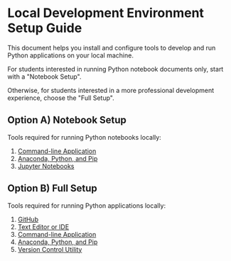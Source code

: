 # Local Development Environment Setup Guide

This document helps you install and configure tools to develop and run Python applications on your local machine.

For students interested in running Python notebook documents only, start with a "Notebook Setup".

Otherwise, for students interested in a more professional development experience, choose the "Full Setup".

## Option A) Notebook Setup

Tools required for running Python notebooks locally:

  1. [Command-line Application](./setup-terminal.md)
  2. [Anaconda, Python, and Pip](./setup-anaconda.md)
  3. [Jupyter Notebooks](./setup-jupyter.md)

## Option B) Full Setup

Tools required for running Python applications locally:

  1. [GitHub](./setup-github.md)
  2. [Text Editor or IDE](./setup-text-editor-ide.md)
  3. [Command-line Application](./setup-terminal.md)
  4. [Anaconda, Python, and Pip](./setup-anaconda.md)
  5. [Version Control Utility](./setup-git-client.md)
